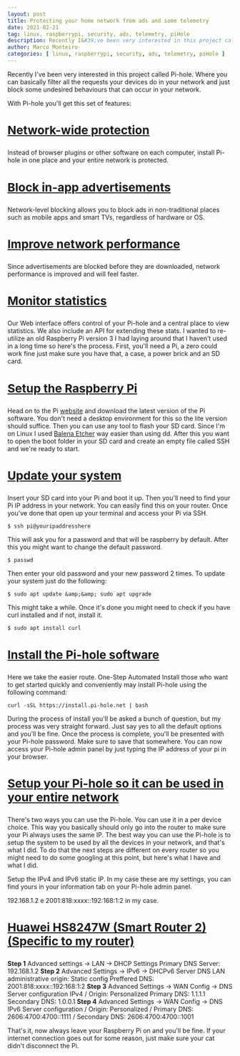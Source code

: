 ```yaml
---
layout: post
title: Protecting your home network from ads and some telemetry
date: 2021-02-21
tag: linux, raspberrypi, security, ads, telemetry, piHole
description: Recently I&#39;ve been very interested in this project called Pi-hole. Where you can basically filter all the requests your devices do in your network and just block some undesired behaviours that can occur in your network.
author: Marco Monteiro
categories: [ linux, raspberrypi, security, ads, telemetry, piHole ]
---
```

Recently I&#39;ve been very interested in this project called Pi-hole. Where you can basically filter all the requests your devices do in your network and just block some undesired behaviours that can occur in your network.

<!--more-->

With Pi-hole you&#39;ll get this set of features:

<h3 style="font-weight: 400; font-size: 26px;"><strong><u>Network-wide protection</u></strong></h3>

Instead of browser plugins or other software on each computer, install Pi-hole in one place and your entire network is protected.

<h3 style="font-weight: 400; font-size: 26px;"><strong><u>Block in-app advertisements</u></strong></h3>

Network-level blocking allows you to block ads in non-traditional places such as mobile apps and smart TVs, regardless of hardware or OS.

<h3 style="font-weight: 400; font-size: 26px;"><strong><u>Improve network performance</u></strong></h3>

Since advertisements are blocked before they are downloaded, network performance is improved and will feel faster.

<h3 style="font-weight: 400; font-size: 26px;"><strong><u>Monitor statistics</u></strong></h3>

Our Web interface offers control of your Pi-hole and a central place to view statistics. We also include an API for extending these stats. I wanted to re-utilize an old Raspberry Pi version 3 I had laying around that I haven’t used in a long time so here&#39;s the process. First, you&#39;ll need a Pi, a zero could work fine just make sure you have that, a case, a power brick and an SD card.

<h3 style="font-weight: 400; font-size: 26px;"><strong><u>Setup the Raspberry Pi</u></strong></h3>

Head on to the Pi [website](https://www.raspberrypi.org/software/operating-systems/#raspberry-pi-os-32-bit) and download the latest version of the Pi software. You don&#39;t need a desktop environment for this so the lite version should suffice. Then you can use any tool to flash your SD card. Since I&#39;m on Linux I used [Balena Etcher](https://www.balena.io/etcher/) way easier than using dd. After this you want to open the boot folder in your SD card and create an empty file called SSH and we&#39;re ready to start.

<h3 style="font-weight: 400; font-size: 26px;"><strong><u>Update your system</u></strong></h3>

Insert your SD card into your Pi and boot it up. Then you&#39;ll need to find your Pi IP address in your network. You can easily find this on your router. Once you&#39;ve done that open up your terminal and access your Pi via SSH.

    $ ssh pi@youripaddresshere

This will ask you for a password and that will be raspberry by default. After this you might want to change the default password.

    $ passwd

Then enter your old password and your new password 2 times. To update your system just do the following:

    $ sudo apt update &amp;&amp; sudo apt upgrade

This might take a while. Once it&#39;s done you might need to check if you have curl installed and if not, install it.

    $ sudo apt install curl

<h3 style="font-weight: 400; font-size: 26px;"><strong><u>Install the Pi-hole software</u></strong></h3>

Here we take the easier route. One-Step Automated Install those who want to get started quickly and conveniently may install Pi-hole using the following command:

    curl -sSL https://install.pi-hole.net | bash

During the process of install you&#39;ll be asked a bunch of question, but my process was very straight forward. Just say yes to all the default options and you&#39;ll be fine. Once the process is complete, you&#39;ll be presented with your Pi-hole password. Make sure to save that somewhere. You can now access your Pi-hole admin panel by just typing the IP address of your pi in your browser.

<h3 style="font-weight: 400; font-size: 26px;"><strong><u>Setup your Pi-hole so it can be used in your entire network</u></strong></h3>

There&#39;s two ways you can use the Pi-hole. You can use it in a per device choice. This way you basically should only go into the router to make sure your Pi always uses the same IP. The best way you can use the Pi-hole is to setup the system to be used by all the devices in your network, and that&#39;s what I did. To do that the next steps are different on every router so you might need to do some googling at this point, but here&#39;s what I have and what I did.

Setup the IPv4 and IPv6 static IP. In my case these are my settings, you can find yours in your information tab on your Pi-hole admin panel.

192.168.1.2 e 2001:818:xxxx::192:168:1:2 in my case.

<h3 style="font-weight: 400; font-size: 26px;"><strong><u>Huawei HS8247W (Smart Router 2) (Specific to my router)</u></strong></h3>

**Step 1** Advanced settings -&gt; LAN -&gt; DHCP Settings Primary DNS Server: 192.168.1.2
**Step 2** Advanced Settings -&gt; IPv6 -&gt; DHCPv6 Server DNS LAN administrative origin: Static config Preffered DNS: 2001:818:xxxx::192:168:1:2
**Step 3** Advanced Settings -&gt; WAN Config -&gt; DNS Server configuration IPv4 / Origin: Personalized Primary DNS: 1.1.1.1 Secondary DNS: 1.0.0.1
**Step 4** Advanced Settings -&gt; WAN Config -&gt; DNS IPv6 Server configuration / Origin: Personalized / Primary DNS: 2606:4700:4700::1111 / Secondary DNS: 2606:4700:4700::1001

That&#39;s it, now always leave your Raspberry Pi on and you&#39;ll be fine. If your internet connection goes out for some reason, just make sure your cat didn&#39;t disconnect the Pi.